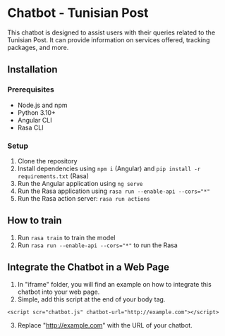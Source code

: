 # Chatbot - Tunisian Post

This chatbot 
is designed to assist users with their queries related to the Tunisian Post. It can provide information on 
services offered, tracking packages, and more.

## Installation

### Prerequisites
- Node.js and npm
- Python 3.10+
- Angular CLI
- Rasa CLI

### Setup

1. Clone the repository
2. Install dependencies using `npm i` (Angular) and `pip install -r requirements.txt` (Rasa)
3. Run the Angular application using `ng serve`
4. Run the Rasa application using `rasa run --enable-api --cors="*"`
5. Run the Rasa action server: `rasa run actions`

## How to train

1. Run `rasa train` to train the model
2. Run `rasa run --enable-api --cors="*"` to run the Rasa

## Integrate the Chatbot in a Web Page

1. In "iframe" folder, you will find an example on how to integrate this chatbot into your web page.
2. Simple, add this script at the end of your body tag.
```
<script scr="chatbot.js" chatbot-url="http://example.com"></script>
```

3. Replace "http://example.com" with the URL of your chatbot.